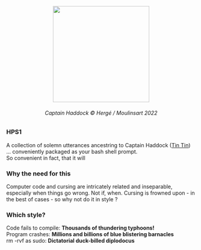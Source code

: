 <p align="center">
  <img width="256" height="256" src="https://cdn001.tintin.com/public/tintin/img/static/captain-haddock/captain-haddock_v2.jpg">
</p>

<h6 align="center">Captain Haddock © Hergé / Moulinsart 2022</h1>

### HPS1

A collection of solemn utterances ancestring to Captain Haddock (<a href="https://www.tintin.com/">Tin Tin<a/>)  ... conveniently packaged as your bash shell prompt. <br>
So convenient in fact, that it will 

### Why the need for this

Computer code and cursing are intricately related and inseparable, especially when things go wrong. Not if, when. Cursing is frowned upon - in the best of cases - 
so why not do it in style ? 
  
### Which style?
  
  Code fails to compile: <b>Thousands of thundering typhoons! </b> <br>
  Program crashes: <b> Millions and billions of blue blistering barnacles </b> <br>
  rm -rvf as sudo: <b> Dictatorial duck-billed diplodocus </b> 
  




